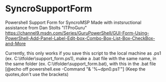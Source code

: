 # SyncroSupportForm
Powershell Support Form for SyncroMSP
Made with instsructional assistance from Dan Stolts "ITProGuru" https://channel9.msdn.com/Series/GuruPowerShell/GUI-Form-Using-PowerShell-Add-Panel-Label-Edit-box-Combo-Box-List-Box-CheckBox-and-More

Currently, this only works if you save this script to the local machine as .ps1 (ex. C:\itfolder\support_form.ps1), make a .bat file with the same name, in the same folder (ex. C:\itfolder\support_form.bat), with this in the .bat file [@echo off powershell.exe -Command "& '%~dpn0.ps1'"] (Keep the quotes,don't use the brackets)
